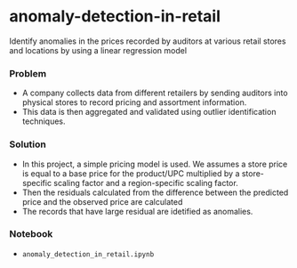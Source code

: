 # anomaly-detection-in-retail
Identify anomalies in the prices recorded by auditors at various retail stores and locations by using a linear regression model

### Problem
   - A company collects data from different retailers by sending auditors into physical stores to record pricing and assortment information. 
   - This data is then aggregated and validated using outlier identification techniques. 
   
### Solution
   - In this project, a simple pricing model is used. We assumes a store price is equal to a base price for the product/UPC multiplied by a store-specific scaling factor and a region-specific scaling factor.
   - Then the residuals calculated from the difference between the predicted price and the observed price are calculated
   - The records that have large residual are idetified as anomalies.
     
### Notebook
   - `anomaly_detection_in_retail.ipynb`
